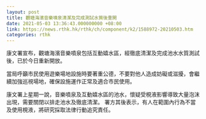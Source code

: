 ```yaml
---
layout: post
title: 觀塘海濱音樂噴泉清潔及完成測試水質後重開
date: 2021-05-03 13:36:43.000000000 +08:00
link: https://news.rthk.hk/rthk/ch/component/k2/1588972-20210503.htm
categories: rthk
---
```


康文署宣布，觀塘海濱音樂噴泉包括互動嬉水區，經徹底清潔及完成池水水質測試後，已於今日重新開放。

當局呼籲市民使用遊樂場地設施時要著重公德，不要對他人造成妨礙或滋擾，會繼續加強巡視場地，確保設施運作正常及適合市民使用。

康文署上星期一說，音樂噴泉及互動嬉水區的池水，懷疑受梘液影響導致大量泡沫出現，需要關閉以排走池水及徹底清潔。 署方其後表示，有人在範圍內行為不當及使用梘液，將研究採取法律行動追究責任。
